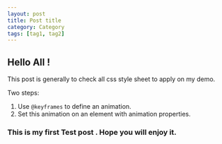 ```yaml
---
layout: post
title: Post title
category: Category
tags: [tag1, tag2]
---
```


## Hello All !

This post is generally to check all css style sheet to apply on my demo.

Two steps:

1. Use `@keyframes` to define an animation.
2. Set this animation on an element with animation properties.



### This is my first Test post . Hope you will enjoy it.
